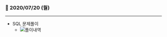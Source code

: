 ### 📖 2020/07/20 (월)

---

- SQL 문제풀이
  - ![풀이내역](https://user-images.githubusercontent.com/47530310/87935033-43a0b980-cacb-11ea-8cef-fdce5e2ab527.PNG)
